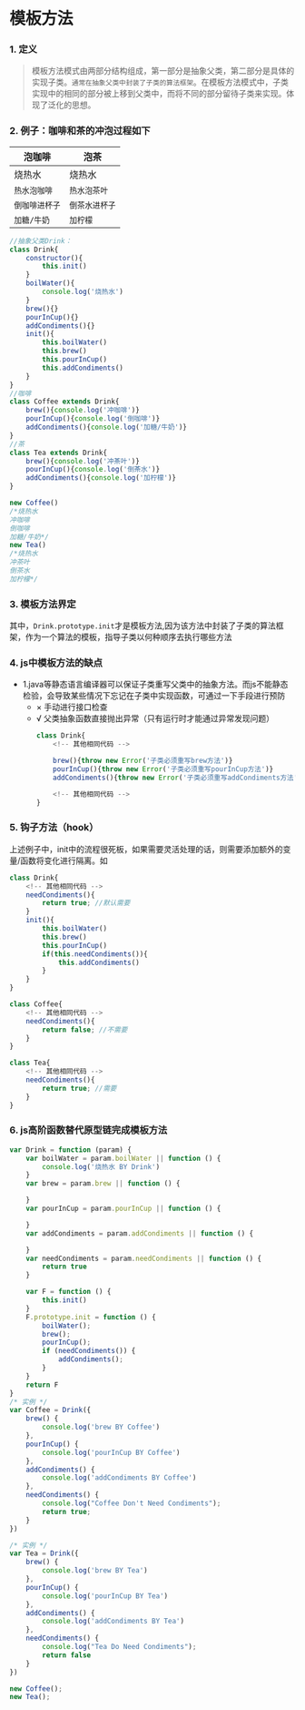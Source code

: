 # 模板方法




### 1. 定义
 
> 模板方法模式由两部分结构组成，第一部分是抽象父类，第二部分是具体的实现子类。`通常在抽象父类中封装了子类的算法框架`。在模板方法模式中，子类实现中的相同的部分被上移到父类中，而将不同的部分留待子类来实现。体现了泛化的思想。



### 2. 例子：咖啡和茶的冲泡过程如下

泡咖啡|泡茶
---|---
烧热水|烧热水
`热水泡咖啡`|`热水泡茶叶`
`倒咖啡进杯子`|`倒茶水进杯子`
`加糖/牛奶`|`加柠檬`

```js
//抽象父类Drink：
class Drink{
    constructor(){
        this.init()
    }
    boilWater(){
        console.log('烧热水')
    }
    brew(){}
    pourInCup(){}
    addCondiments(){}
    init(){
        this.boilWater()
        this.brew()
        this.pourInCup()
        this.addCondiments()
    }
}
//咖啡
class Coffee extends Drink{
    brew(){console.log('冲咖啡')}
    pourInCup(){console.log('倒咖啡')}
    addCondiments(){console.log('加糖/牛奶')}
}
//茶
class Tea extends Drink{
    brew(){console.log('冲茶叶')}
    pourInCup(){console.log('倒茶水')}
    addCondiments(){console.log('加柠檬')}
}

new Coffee()
/*烧热水
冲咖啡
倒咖啡
加糖/牛奶*/
new Tea()
/*烧热水
冲茶叶
倒茶水
加柠檬*/
```



### 3. 模板方法界定
其中，`Drink.prototype.init`才是模板方法,因为该方法中封装了子类的算法框架，作为一个算法的模板，指导子类以何种顺序去执行哪些方法



### 4. js中模板方法的缺点

- 1.java等静态语言编译器可以保证子类重写父类中的抽象方法。而js不能静态检验，会导致某些情况下忘记在子类中实现函数，可通过一下手段进行预防
    - × 手动进行接口检查
    - √ 父类抽象函数直接抛出异常（只有运行时才能通过异常发现问题）
        ```js
        class Drink{
            <!-- 其他相同代码 -->

            brew(){throw new Error('子类必须重写brew方法')}
            pourInCup(){throw new Error('子类必须重写pourInCup方法')}
            addCondiments(){throw new Error('子类必须重写addCondiments方法')}

            <!-- 其他相同代码 -->
        }
        ```



### 5. 钩子方法（hook）

上述例子中，init中的流程很死板，如果需要灵活处理的话，则需要添加额外的变量/函数将变化进行隔离。如
```js
class Drink{
    <!-- 其他相同代码 -->
    needCondiments(){
        return true; //默认需要
    }
    init(){
        this.boilWater()
        this.brew()
        this.pourInCup()
        if(this.needCondiments()){
            this.addCondiments()
        }
    }
}

class Coffee{
    <!-- 其他相同代码 -->
    needCondiments(){
        return false; //不需要
    }
}

class Tea{
    <!-- 其他相同代码 -->
    needCondiments(){
        return true; //需要
    }
}
```




### 6. js高阶函数替代原型链完成模板方法
```js
var Drink = function (param) {
    var boilWater = param.boilWater || function () {
        console.log('烧热水 BY Drink')
    }
    var brew = param.brew || function () {

    }
    var pourInCup = param.pourInCup || function () {

    }
    var addCondiments = param.addCondiments || function () {

    }
    var needCondiments = param.needCondiments || function () {
        return true
    }

    var F = function () {
        this.init()
    }
    F.prototype.init = function () {
        boilWater();
        brew();
        pourInCup();
        if (needCondiments()) {
            addCondiments();
        }
    }
    return F
}
/* 实例 */
var Coffee = Drink({
    brew() {
        console.log('brew BY Coffee')
    },
    pourInCup() {
        console.log('pourInCup BY Coffee')
    },
    addCondiments() {
        console.log('addCondiments BY Coffee')
    },
    needCondiments() {
        console.log("Coffee Don't Need Condiments");
        return true;
    }
})

/* 实例 */
var Tea = Drink({
    brew() {
        console.log('brew BY Tea')
    },
    pourInCup() {
        console.log('pourInCup BY Tea')
    },
    addCondiments() {
        console.log('addCondiments BY Tea')
    },
    needCondiments() {
        console.log("Tea Do Need Condiments");
        return false
    }
})

new Coffee();
new Tea();
```